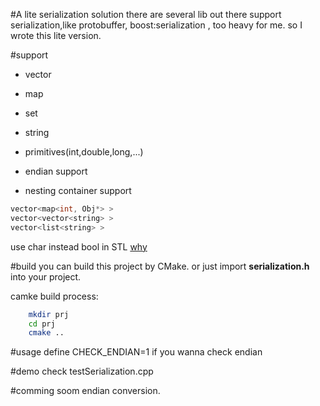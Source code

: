 #A lite serialization solution
there are several lib out there support serialization,like protobuffer, boost:serialization , too heavy for me.  so I wrote this lite version.

#support 
* vector
* map
* set
* string
* primitives(int,double,long,...)

* endian support

* nesting container support
```cpp
vector<map<int, Obj*> >  
vector<vector<string> >  
vector<list<string> >  
```


use char instead bool in STL
[why](http://stackoverflow.com/questions/15809157/why-is-the-size-of-stdvectorbool-16-byte)


#build
you can build this project by CMake. or  just import **serialization.h** into your project.

camke build process:

```sh
	mkdir prj
	cd prj
	cmake ..
```
#usage
define CHECK_ENDIAN=1  if you wanna check endian

#demo
check testSerialization.cpp 
 
#comming soom 
endian conversion.

